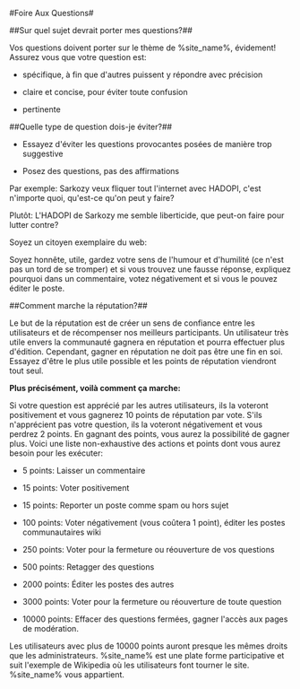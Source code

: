 #Foire Aux Questions#


##Sur quel sujet devrait porter mes questions?##


Vos questions doivent porter sur le thème de %site_name%, évidement! Assurez vous que votre question est:


* spécifique, à fin que d'autres puissent y répondre avec précision

* claire et concise, pour éviter toute confusion

* pertinente


##Quelle type de question dois-je éviter?##

* Essayez d'éviter les questions provocantes posées de manière trop suggestive

* Posez des questions, pas des affirmations

Par exemple: Sarkozy veux fliquer tout l'internet avec HADOPI, c'est n'importe quoi, qu'est-ce qu'on peut y faire?

Plutôt: L'HADOPI de Sarkozy me semble liberticide, que peut-on faire pour lutter contre?

Soyez un citoyen exemplaire du web:

Soyez honnête, utile, gardez votre sens de l'humour et d'humilité (ce n'est pas un tord de se tromper) et si vous trouvez une fausse réponse, expliquez pourquoi dans un commentaire, votez négativement et si vous le pouvez éditer le poste.

##Comment marche la réputation?##

Le but de la réputation est de créer un sens de confiance entre les utilisateurs et de récompenser nos meilleurs participants. Un utilisateur très utile envers la communauté gagnera en réputation et pourra effectuer plus d'édition. Cependant, gagner en réputation ne doit pas être une fin en soi. Essayez d'être le plus utile possible et les points de réputation viendront tout seul.

**Plus précisément, voilà comment ça marche:**


Si votre question est apprécié par les autres utilisateurs, ils la voteront positivement et vous gagnerez 10 points de réputation par vote. S'ils n'apprécient pas votre question, ils la voteront négativement et vous perdrez 2 points. En gagnant des points, vous aurez la possibilité de gagner plus. Voici une liste non-exhaustive des actions et points dont vous aurez besoin pour les exécuter:

* 5 points: Laisser un commentaire

* 15 points: Voter positivement

* 15 points: Reporter un poste comme spam ou hors sujet

* 100 points: Voter négativement (vous coûtera 1 point), éditer les postes communautaires wiki

* 250 points: Voter pour la fermeture ou réouverture de vos questions

* 500 points: Retagger des questions

* 2000 points: Éditer les postes des autres

* 3000 points: Voter pour la fermeture ou réouverture de toute question

* 10000 points: Effacer des questions fermées, gagner l'accès aux pages de modération.

Les utilisateurs avec plus de 10000 points auront presque les mêmes droits que les administrateurs. %site_name% est une plate forme participative et suit l'exemple de Wikipedia où les utilisateurs font tourner le site. %site_name% vous appartient.
